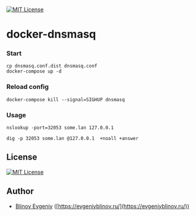 [![MIT License][license-image]][license-url]

# docker-dnsmasq

### Start

```
cp dnsmasq.conf.dist dnsmasq.conf
docker-compose up -d
```


### Reload config

```
docker-compose kill --signal=SIGHUP dnsmasq
```

### Usage

```
nslookup -port=32053 some.lan 127.0.0.1

dig -p 32053 some.lan @127.0.0.1  +noall +answer
```

## License

[![MIT License][license-image]][license-url]

## Author

- [Blinov Evgeniy](mailto:evgeniy_blinov@mail.ru) ([https://evgeniyblinov.ru/](https://evgeniyblinov.ru/))

[license-image]: http://img.shields.io/badge/license-MIT-blue.svg?style=flat
[license-url]: LICENSE
